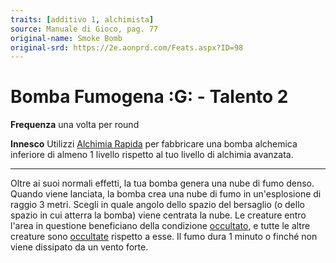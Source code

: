 ```yaml
---
traits: [additivo 1, alchimista]
source: Manuale di Gioco, pag. 77
original-name: Smoke Bomb
original-srd: https://2e.aonprd.com/Feats.aspx?ID=98
---
```


# Bomba Fumogena :G: - Talento 2

**Frequenza** una volta per round

**Innesco** Utilizzi [Alchimia Rapida](/azioni/classe/alchimia-rapida) per
fabbricare una bomba alchemica inferiore di almeno 1 livello rispetto al tuo
livello di alchimia avanzata.

---

Oltre ai suoi normali effetti, la tua bomba genera una nube di fumo denso.
Quando viene lanciata, la bomba crea una nube di fumo in un'esplosione di raggio
3 metri. Scegli in quale angolo dello spazio del bersaglio (o dello spazio in
cui atterra la bomba) viene centrata la nube. Le creature entro l'area in
questione beneficiano della condizione [occultato](/condizioni/occultato), e
tutte le altre creature sono [occultate](/condizioni/occultato) rispetto a esse.
Il fumo dura 1 minuto o finché non viene dissipato da un vento forte.
